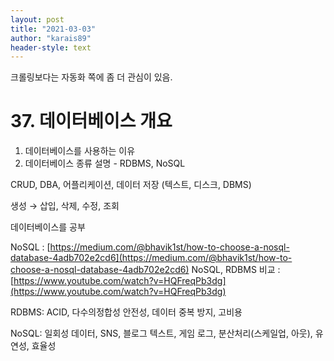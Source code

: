 ```yaml
---
layout: post
title: "2021-03-03"
author: "karais89"
header-style: text
---
```


크롤링보다는 자동화 쪽에 좀 더 관심이 있음.

# 37. 데이터베이스 개요

1. 데이터베이스를 사용하는 이유
2. 데이터베이스 종류 설명 - RDBMS, NoSQL

CRUD, DBA, 어플리케이션, 데이터 저장 (텍스트, 디스크, DBMS)

생성 → 삽입, 삭제, 수정, 조회

데이터베이스를 공부

NoSQL : [https://medium.com/@bhavik1st/how-to-choose-a-nosql-database-4adb702e2cd6](https://medium.com/@bhavik1st/how-to-choose-a-nosql-database-4adb702e2cd6)
NoSQL, RDBMS 비교 : [https://www.youtube.com/watch?v=HQFreqPb3dg](https://www.youtube.com/watch?v=HQFreqPb3dg)

RDBMS: ACID, 다수의정합성 안전성, 데이터 중복 방지, 고비용

NoSQL: 일회성 데이터, SNS, 블로그 텍스트, 게임 로그, 분산처리(스케일업, 아웃), 유연성, 효율성